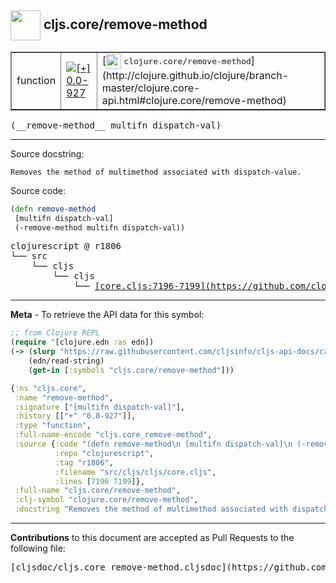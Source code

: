 ## <img width="48px" valign="middle" src="http://i.imgur.com/Hi20huC.png"> cljs.core/remove-method

 <table border="1">
<tr>

<td>function</td>
<td><a href="https://github.com/cljsinfo/cljs-api-docs/tree/0.0-927"><img valign="middle" alt="[+] 0.0-927" src="https://img.shields.io/badge/+-0.0--927-lightgrey.svg"></a> </td>
<td>
[<img height="24px" valign="middle" src="http://i.imgur.com/1GjPKvB.png"> <samp>clojure.core/remove-method</samp>](http://clojure.github.io/clojure/branch-master/clojure.core-api.html#clojure.core/remove-method)
</td>
</tr>
</table>

 <samp>
(__remove-method__ multifn dispatch-val)<br>
</samp>

---




Source docstring:

```
Removes the method of multimethod associated with dispatch-value.
```

Source code:

```clj
(defn remove-method
 [multifn dispatch-val]
 (-remove-method multifn dispatch-val))
```

 <pre>
clojurescript @ r1806
└── src
    └── cljs
        └── cljs
            └── <ins>[core.cljs:7196-7199](https://github.com/clojure/clojurescript/blob/r1806/src/cljs/cljs/core.cljs#L7196-L7199)</ins>
</pre>


---

__Meta__ - To retrieve the API data for this symbol:

```clj
;; from Clojure REPL
(require '[clojure.edn :as edn])
(-> (slurp "https://raw.githubusercontent.com/cljsinfo/cljs-api-docs/catalog/cljs-api.edn")
    (edn/read-string)
    (get-in [:symbols "cljs.core/remove-method"]))
```

```clj
{:ns "cljs.core",
 :name "remove-method",
 :signature ["[multifn dispatch-val]"],
 :history [["+" "0.0-927"]],
 :type "function",
 :full-name-encode "cljs.core_remove-method",
 :source {:code "(defn remove-method\n [multifn dispatch-val]\n (-remove-method multifn dispatch-val))",
          :repo "clojurescript",
          :tag "r1806",
          :filename "src/cljs/cljs/core.cljs",
          :lines [7196 7199]},
 :full-name "cljs.core/remove-method",
 :clj-symbol "clojure.core/remove-method",
 :docstring "Removes the method of multimethod associated with dispatch-value."}

```

---

__Contributions__ to this document are accepted as Pull Requests to the following file:

 <pre>
[cljsdoc/cljs.core_remove-method.cljsdoc](https://github.com/cljsinfo/cljs-api-docs/blob/master/cljsdoc/cljs.core_remove-method.cljsdoc)
</pre>

